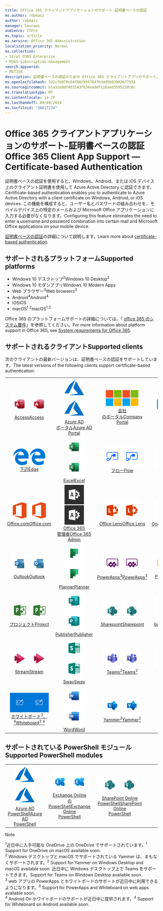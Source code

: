 ```yaml
---
title: Office 365 クライアントアプリケーションのサポート-証明書ベースの認証
ms.author: robmazz
author: robmazz
manager: laurawi
audience: ITPro
ms.topic: article
ms.service: Office 365 Administration
localization_priority: Normal
ms.collection:
- Strat_O365_Enterprise
- M365-subscription-management
search.appverid:
- MET150
description: 証明書ベースの認証のための Office 365 クライアントアプリのサポート。
ms.openlocfilehash: 532cfb970c64f002955764fb3ad5b93902677554
ms.sourcegitcommit: b1a32e8df403143fb34eaddf116aed3595228c8c
ms.translationtype: MT
ms.contentlocale: ja-JP
ms.lasthandoff: 09/09/2019
ms.locfileid: "36817274"
---
```

# <a name="office-365-client-app-support--certificate-based-authentication"></a><span data-ttu-id="a95a5-103">Office 365 クライアントアプリケーションのサポート-証明書ベースの認証</span><span class="sxs-lookup"><span data-stu-id="a95a5-103">Office 365 Client App Support — Certificate-based Authentication</span></span>

<span data-ttu-id="a95a5-104">証明書ベースの認証を使用すると、Windows、Android、または iOS デバイス上のクライアント証明書を使用して Azure Active Directory に認証できます。</span><span class="sxs-lookup"><span data-stu-id="a95a5-104">Certificate-based authentication enables you to authenticate to Azure Active Directory with a client certificate on Windows, Android, or iOS devices.</span></span> <span data-ttu-id="a95a5-105">この機能を構成すると、ユーザー名とパスワードの組み合わせを、モバイルデバイス上の特定のメールおよび Microsoft Office アプリケーションに入力する必要がなくなります。</span><span class="sxs-lookup"><span data-stu-id="a95a5-105">Configuring this feature eliminates the need to enter a username and password combination into certain mail and Microsoft Office applications on your mobile device.</span></span>

<span data-ttu-id="a95a5-106">[証明書ベースの認証](https://docs.microsoft.com/azure/active-directory/authentication/active-directory-certificate-based-authentication-get-started)の詳細について説明します。</span><span class="sxs-lookup"><span data-stu-id="a95a5-106">Learn more about [certificate-based authentication](https://docs.microsoft.com/azure/active-directory/authentication/active-directory-certificate-based-authentication-get-started).</span></span>

## <a name="supported-platforms"></a><span data-ttu-id="a95a5-107">サポートされるプラットフォーム</span><span class="sxs-lookup"><span data-stu-id="a95a5-107">Supported platforms</span></span>

 - <span data-ttu-id="a95a5-108">Windows 10 デスクトップ<sup>2</sup></span><span class="sxs-lookup"><span data-stu-id="a95a5-108">Windows 10 Desktop<sup>2</sup></span></span>
 - <span data-ttu-id="a95a5-109">Windows 10 モダンアプリ</span><span class="sxs-lookup"><span data-stu-id="a95a5-109">Windows 10 Modern Apps</span></span>
 - <span data-ttu-id="a95a5-110">Web ブラウザー<sup>3</sup></span><span class="sxs-lookup"><span data-stu-id="a95a5-110">Web browsers<sup>3</sup></span></span>
 - <span data-ttu-id="a95a5-111">Android<sup>4</sup></span><span class="sxs-lookup"><span data-stu-id="a95a5-111">Android<sup>4</sup></span></span>
 - <span data-ttu-id="a95a5-112">iOS</span><span class="sxs-lookup"><span data-stu-id="a95a5-112">iOS</span></span>
 - <span data-ttu-id="a95a5-113">macOS<sup>1</sup> <sup>2</sup></span><span class="sxs-lookup"><span data-stu-id="a95a5-113">macOS<sup>1</sup> <sup>2</sup></span></span>

<span data-ttu-id="a95a5-114">Office 365 のプラットフォームサポートの詳細については、「 [office 365 のシステム要件](https://products.office.com/office-system-requirements)」を参照してください。</span><span class="sxs-lookup"><span data-stu-id="a95a5-114">For more information about platform support in Office 365, see [System requirements for Office 365](https://products.office.com/office-system-requirements).</span></span>

## <a name="supported-clients"></a><span data-ttu-id="a95a5-115">サポートされるクライアント</span><span class="sxs-lookup"><span data-stu-id="a95a5-115">Supported clients</span></span>

<span data-ttu-id="a95a5-116">次のクライアントの最新バージョンは、証明書ベースの認証をサポートしています。</span><span class="sxs-lookup"><span data-stu-id="a95a5-116">The latest versions of the following clients support certificate-based authentication:</span></span>

| | | | | | |
|:---:|:---:|:---:|:---:|:---:|:---:|
| <span data-ttu-id="a95a5-117">![アクセスアイコン](media/o365-access-64x64.png)</span><span class="sxs-lookup"><span data-stu-id="a95a5-117">![Access icon](media/o365-access-64x64.png)</span></span> <br> [<span data-ttu-id="a95a5-118">Access</span><span class="sxs-lookup"><span data-stu-id="a95a5-118">Access</span></span>](https://products.office.com/access) | <span data-ttu-id="a95a5-119">![Azure アイコン](media/o365-azure-64x64.png)</span><span class="sxs-lookup"><span data-stu-id="a95a5-119">![Azure icon](media/o365-azure-64x64.png)</span></span> <br> [<span data-ttu-id="a95a5-120">Azure AD <br>ポータル</span><span class="sxs-lookup"><span data-stu-id="a95a5-120">Azure AD <br> Portal </span></span>](https://azure.microsoft.com/features/azure-portal/) | <span data-ttu-id="a95a5-121">![会社のポータルのアイコン](media/o365-microsoft-64x64.png)</span><span class="sxs-lookup"><span data-stu-id="a95a5-121">![Company portal icon](media/o365-microsoft-64x64.png)</span></span> <br> [<span data-ttu-id="a95a5-122">会社<br>のポータル</span><span class="sxs-lookup"><span data-stu-id="a95a5-122">Company <br> Portal </span></span>](https://docs.microsoft.com/intune-user-help/sign-in-to-the-company-portal) | <span data-ttu-id="a95a5-123">![Delve アイコン](media/o365-delve-64x64.png)</span><span class="sxs-lookup"><span data-stu-id="a95a5-123">![Delve icon](media/o365-delve-64x64.png)</span></span> <br> [<span data-ttu-id="a95a5-124">Delve</span><span class="sxs-lookup"><span data-stu-id="a95a5-124">Delve</span></span>](https://products.office.com/business/intelligent-search) | <span data-ttu-id="a95a5-125">![Dynamics 365 アイコン](media/o365-dynamics365-64x64.png)</span><span class="sxs-lookup"><span data-stu-id="a95a5-125">![Dynamics 365 icon](media/o365-dynamics365-64x64.png)</span></span> <br> [<span data-ttu-id="a95a5-126">Dynamics 365</span><span class="sxs-lookup"><span data-stu-id="a95a5-126">Dynamics 365</span></span>](https://dynamics.microsoft.com) 
| <span data-ttu-id="a95a5-127">![エッジアイコン](media/o365-edge-64x64.png)</span><span class="sxs-lookup"><span data-stu-id="a95a5-127">![Edge icon](media/o365-edge-64x64.png)</span></span> <br> [<span data-ttu-id="a95a5-128">下辺</span><span class="sxs-lookup"><span data-stu-id="a95a5-128">Edge</span></span>](https://www.microsoft.com/windows/microsoft-edge) | <span data-ttu-id="a95a5-129">![[Excel] アイコン](media/o365-excel-64x64.png)</span><span class="sxs-lookup"><span data-stu-id="a95a5-129">![Excel icon](media/o365-excel-64x64.png)</span></span> <br> [<span data-ttu-id="a95a5-130">Excel</span><span class="sxs-lookup"><span data-stu-id="a95a5-130">Excel</span></span>](https://products.office.com/excel) | <span data-ttu-id="a95a5-131">![フローアイコン](media/o365-flow-64x64.png)</span><span class="sxs-lookup"><span data-stu-id="a95a5-131">![Flow icon](media/o365-flow-64x64.png)</span></span> <br> [<span data-ttu-id="a95a5-132">フロー</span><span class="sxs-lookup"><span data-stu-id="a95a5-132">Flow</span></span>](https://flow.microsoft.com) | <span data-ttu-id="a95a5-133">![フォームアイコン](media/o365-forms-64x64.png)</span><span class="sxs-lookup"><span data-stu-id="a95a5-133">![Forms icon](media/o365-forms-64x64.png)</span></span> <br> [<span data-ttu-id="a95a5-134">Forms</span><span class="sxs-lookup"><span data-stu-id="a95a5-134">Forms</span></span>](https://flow.microsoft.com/connectors/shared_microsoftforms/microsoft-forms/) | <span data-ttu-id="a95a5-135">![Kaizala アイコン](media/o365-kaizala-64x64.png)</span><span class="sxs-lookup"><span data-stu-id="a95a5-135">![Kaizala icon](media/o365-kaizala-64x64.png)</span></span> <br> [<span data-ttu-id="a95a5-136">Kaizala</span><span class="sxs-lookup"><span data-stu-id="a95a5-136">Kaizala</span></span>](https://products.office.com/en/business/microsoft-kaizala) 
| <span data-ttu-id="a95a5-137">![Office.com アイコン](media/o365-office-64x64.png)</span><span class="sxs-lookup"><span data-stu-id="a95a5-137">![Office.com icon](media/o365-office-64x64.png)</span></span> <br> [<span data-ttu-id="a95a5-138">Office.com</span><span class="sxs-lookup"><span data-stu-id="a95a5-138">Office.com</span></span>](https://www.office.com/) | <span data-ttu-id="a95a5-139">![Office 365 管理者アイコン](media/o365-o365admin-64x64.png)</span><span class="sxs-lookup"><span data-stu-id="a95a5-139">![Office 365 Admin icon](media/o365-o365admin-64x64.png)</span></span> <br> [<span data-ttu-id="a95a5-140">Office 365 <br>管理者</span><span class="sxs-lookup"><span data-stu-id="a95a5-140">Office 365 <br> Admin</span></span>](https://products.office.com/business/manage-office-365-admin-app) | <span data-ttu-id="a95a5-141">![レンズアイコン](media/o365-lens-64x64.png)</span><span class="sxs-lookup"><span data-stu-id="a95a5-141">![Lens icon](media/o365-lens-64x64.png)</span></span> <br> [<span data-ttu-id="a95a5-142">Office Lens</span><span class="sxs-lookup"><span data-stu-id="a95a5-142">Office Lens</span></span>](https://www.microsoft.com/p/office-lens/9wzdncrfj3t8?activetab=pivot%3Aoverviewtab) | <span data-ttu-id="a95a5-143">![OneDrive for Business アイコン](media/o365-OneDrive-64x64.png)</span><span class="sxs-lookup"><span data-stu-id="a95a5-143">![OneDrive for Business icon](media/o365-OneDrive-64x64.png)</span></span> <br> [<span data-ttu-id="a95a5-144">OneDrive<sup>1</sup></span><span class="sxs-lookup"><span data-stu-id="a95a5-144">OneDrive<sup>1</sup></span></span>](https://products.office.com/onedrive-for-business/online-cloud-storage) |  <span data-ttu-id="a95a5-145">![OneNote アイコン](media/o365-OneNote-64x64.png)</span><span class="sxs-lookup"><span data-stu-id="a95a5-145">![OneNote icon](media/o365-OneNote-64x64.png)</span></span> <br> [<span data-ttu-id="a95a5-146">OneNote</span><span class="sxs-lookup"><span data-stu-id="a95a5-146">OneNote</span></span>](https://products.office.com/onenote) 
| <span data-ttu-id="a95a5-147">![Outlook アイコン](media/o365-outlook-64x64.png)</span><span class="sxs-lookup"><span data-stu-id="a95a5-147">![Outlook icon](media/o365-outlook-64x64.png)</span></span> <br> [<span data-ttu-id="a95a5-148">Outlook</span><span class="sxs-lookup"><span data-stu-id="a95a5-148">Outlook</span></span>](https://products.office.com/outlook) | <span data-ttu-id="a95a5-149">![Planner アイコン](media/o365-planner-64x64.png)</span><span class="sxs-lookup"><span data-stu-id="a95a5-149">![Planner icon](media/o365-planner-64x64.png)</span></span> <br> [<span data-ttu-id="a95a5-150">Planner</span><span class="sxs-lookup"><span data-stu-id="a95a5-150">Planner</span></span>](https://products.office.com/business/task-management-software) | <span data-ttu-id="a95a5-151">![PowerApps アイコン](media/o365-powerapps-64x64.png)</span><span class="sxs-lookup"><span data-stu-id="a95a5-151">![PowerApps icon](media/o365-powerapps-64x64.png)</span></span> <br> [<span data-ttu-id="a95a5-152">PowerApps<sup>3</sup></span><span class="sxs-lookup"><span data-stu-id="a95a5-152">PowerApps<sup>3</sup></span></span>](https://powerapps.microsoft.com) | <span data-ttu-id="a95a5-153">![PowerBI アイコン](media/o365-powerbi-64x64.png)</span><span class="sxs-lookup"><span data-stu-id="a95a5-153">![PowerBI icon](media/o365-powerbi-64x64.png)</span></span> <br> [<span data-ttu-id="a95a5-154">Power BI</span><span class="sxs-lookup"><span data-stu-id="a95a5-154">Power BI</span></span>](https://powerbi.microsoft.com)| <span data-ttu-id="a95a5-155">![[PowerPoint] アイコン](media/o365-powerpoint-64x64.png)</span><span class="sxs-lookup"><span data-stu-id="a95a5-155">![PowerPoint icon](media/o365-powerpoint-64x64.png)</span></span> <br> [<span data-ttu-id="a95a5-156">PowerPoint</span><span class="sxs-lookup"><span data-stu-id="a95a5-156">PowerPoint</span></span>](https://products.office.com/powerpoint) 
| <span data-ttu-id="a95a5-157">![プロジェクトアイコン](media/o365-project-64x64.png)</span><span class="sxs-lookup"><span data-stu-id="a95a5-157">![Project icon](media/o365-project-64x64.png)</span></span> <br> [<span data-ttu-id="a95a5-158">プロジェクト</span><span class="sxs-lookup"><span data-stu-id="a95a5-158">Project</span></span>](https://products.office.com/project) | <span data-ttu-id="a95a5-159">![Publisher のアイコン](media/o365-publisher-64x64.png)</span><span class="sxs-lookup"><span data-stu-id="a95a5-159">![Publisher icon](media/o365-publisher-64x64.png)</span></span> <br> [<span data-ttu-id="a95a5-160">Publisher</span><span class="sxs-lookup"><span data-stu-id="a95a5-160">Publisher</span></span>](https://products.office.com/publisher) | <span data-ttu-id="a95a5-161">![SharePoint アイコン](media/o365-sharepoint-64x64.png)</span><span class="sxs-lookup"><span data-stu-id="a95a5-161">![SharePoint icon](media/o365-sharepoint-64x64.png)</span></span> <br> [<span data-ttu-id="a95a5-162">Sharepoint</span><span class="sxs-lookup"><span data-stu-id="a95a5-162">Sharepoint</span></span>](https://products.office.com/sharepoint) | <span data-ttu-id="a95a5-163">![Skype for Business アイコン](media/o365-skypeforbusiness-64x64.png)</span><span class="sxs-lookup"><span data-stu-id="a95a5-163">![Skype for Business icon](media/o365-skypeforbusiness-64x64.png)</span></span> <br> [<span data-ttu-id="a95a5-164">Skype for <br> business</span><span class="sxs-lookup"><span data-stu-id="a95a5-164">Skype for <br> Business</span></span>](https://www.skype.com/business/) | <span data-ttu-id="a95a5-165">![付箋アイコン](media/o365-stickynotes-64x64.png)</span><span class="sxs-lookup"><span data-stu-id="a95a5-165">![Sticky Notes icon](media/o365-stickynotes-64x64.png)</span></span> <br> [<span data-ttu-id="a95a5-166">付箋</span><span class="sxs-lookup"><span data-stu-id="a95a5-166">Sticky Notes</span></span>](https://www.microsoft.com/p/microsoft-sticky-notes/9nblggh4qghw) 
| <span data-ttu-id="a95a5-167">![ストリームアイコン](media/o365-stream-64x64.png)</span><span class="sxs-lookup"><span data-stu-id="a95a5-167">![Stream icon](media/o365-stream-64x64.png)</span></span> <br> [<span data-ttu-id="a95a5-168">Stream</span><span class="sxs-lookup"><span data-stu-id="a95a5-168">Stream</span></span>](https://stream.microsoft.com) | <span data-ttu-id="a95a5-169">![Sway アイコン](media/o365-sway-64x64.png)</span><span class="sxs-lookup"><span data-stu-id="a95a5-169">![Sway icon](media/o365-sway-64x64.png)</span></span> <br> [<span data-ttu-id="a95a5-170">Sway</span><span class="sxs-lookup"><span data-stu-id="a95a5-170">Sway</span></span>](https://sway.com) | <span data-ttu-id="a95a5-171">![Teams アイコン](media/o365-teams-64x64.png)</span><span class="sxs-lookup"><span data-stu-id="a95a5-171">![Teams icon](media/o365-teams-64x64.png)</span></span> <br> [<span data-ttu-id="a95a5-172">Teams<sup>2</sup></span><span class="sxs-lookup"><span data-stu-id="a95a5-172">Teams<sup>2</sup></span></span>](https://products.office.com/microsoft-teams/group-chat-software) | <span data-ttu-id="a95a5-173">![To Do アイコン](media/o365-todo-64x64.png)</span><span class="sxs-lookup"><span data-stu-id="a95a5-173">![To Do icon](media/o365-todo-64x64.png)</span></span> <br> [<span data-ttu-id="a95a5-174">作業</span><span class="sxs-lookup"><span data-stu-id="a95a5-174">To Do</span></span>](https://todo.microsoft.com) | <span data-ttu-id="a95a5-175">![Visio アイコン](media/o365-visio-64x64.png)</span><span class="sxs-lookup"><span data-stu-id="a95a5-175">![Visio icon](media/o365-visio-64x64.png)</span></span> <br> [<span data-ttu-id="a95a5-176">Visio</span><span class="sxs-lookup"><span data-stu-id="a95a5-176">Visio</span></span>](https://products.office.com/visio/flowchart-software) 
| <span data-ttu-id="a95a5-177">![ホワイトボードアイコン](media/o365-whiteboard-64x64.png)</span><span class="sxs-lookup"><span data-stu-id="a95a5-177">![Whiteboard icon](media/o365-whiteboard-64x64.png)</span></span> <br> [<span data-ttu-id="a95a5-178">ホワイトボード<sup>3</sup>、<sup>4</sup></span><span class="sxs-lookup"><span data-stu-id="a95a5-178">Whiteboard<sup>3</sup>,<sup>4</sup></span></span>](https://whiteboard.microsoft.com/) | <span data-ttu-id="a95a5-179">![[Word] アイコン](media/o365-word-64x64.png)</span><span class="sxs-lookup"><span data-stu-id="a95a5-179">![Word icon](media/o365-word-64x64.png)</span></span> <br> [<span data-ttu-id="a95a5-180">Word</span><span class="sxs-lookup"><span data-stu-id="a95a5-180">Word</span></span>](https://products.office.com/word) | <span data-ttu-id="a95a5-181">![Yammer アイコン](media/o365-yammer-64x64.png)</span><span class="sxs-lookup"><span data-stu-id="a95a5-181">![Yammer icon](media/o365-yammer-64x64.png)</span></span> <br> [<span data-ttu-id="a95a5-182">Yammer<sup>2</sup></span><span class="sxs-lookup"><span data-stu-id="a95a5-182">Yammer<sup>2</sup></span></span>](https://products.office.com/yammer/yammer-overview) |

## <a name="supported-powershell-modules"></a><span data-ttu-id="a95a5-183">サポートされている PowerShell モジュール</span><span class="sxs-lookup"><span data-stu-id="a95a5-183">Supported PowerShell modules</span></span>

| | | | | | |
|:---:|:---:|:---:|:---:|:---:|:---:|
| <span data-ttu-id="a95a5-184">![Azure アイコン](media/o365-azure-64x64.png)</span><span class="sxs-lookup"><span data-stu-id="a95a5-184">![Azure icon](media/o365-azure-64x64.png)</span></span> <br> [<span data-ttu-id="a95a5-185">Azure AD <br> PowerShell</span><span class="sxs-lookup"><span data-stu-id="a95a5-185">Azure AD <br> PowerShell</span></span>](https://docs.microsoft.com/powershell/azure/active-directory/overview?view=azureadps-2.0) | <span data-ttu-id="a95a5-186">![Exchange アイコン](media/o365-exchange-64x64.png)</span><span class="sxs-lookup"><span data-stu-id="a95a5-186">![Exchange icon](media/o365-exchange-64x64.png)</span></span> <br> [<span data-ttu-id="a95a5-187">Exchange Online <br>の PowerShell</span><span class="sxs-lookup"><span data-stu-id="a95a5-187">Exchange Online <br> PowerShell</span></span>](https://docs.microsoft.com/powershell/exchange/exchange-online/exchange-online-powershell?view=exchange-ps) | <span data-ttu-id="a95a5-188">![SharePoint アイコン](media/o365-sharepoint-64x64.png)</span><span class="sxs-lookup"><span data-stu-id="a95a5-188">![SharePoint icon](media/o365-sharepoint-64x64.png)</span></span> <br> [<span data-ttu-id="a95a5-189">SharePoint Online <br> PowerShell</span><span class="sxs-lookup"><span data-stu-id="a95a5-189">SharePoint Online <br> PowerShell</span></span>](https://docs.microsoft.com/sharepoint/manage-team-and-communication-sites-in-powershell)

> [!NOTE]
> <span data-ttu-id="a95a5-190"><sup>1</sup>近日中に入手可能な OneDrive 上の OneDrive でサポートされています。</span><span class="sxs-lookup"><span data-stu-id="a95a5-190"><sup>1</sup> Support for OneDrive on macOS available soon.</span></span> <br>
> <span data-ttu-id="a95a5-191"><sup>2</sup> Windows デスクトップと macOS でサポートされている Yammer は、まもなくサポートされます。</span><span class="sxs-lookup"><span data-stu-id="a95a5-191"><sup>2</sup> Support for Yammer on Windows Desktop and macOS available soon.</span></span> <span data-ttu-id="a95a5-192">近日中に Windows デスクトップ上で Teams をサポートできます。</span><span class="sxs-lookup"><span data-stu-id="a95a5-192">Support for Teams on Windows Desktop available soon.</span></span><br>
> <span data-ttu-id="a95a5-193"><sup>3</sup> web アプリの PowerApps とホワイトボードのサポートが近日中に利用できるようになります。</span><span class="sxs-lookup"><span data-stu-id="a95a5-193"><sup>3</sup> Support for PowerApps and Whiteboard on web apps available soon.</span></span> <br>
> <span data-ttu-id="a95a5-194"><sup>4</sup> Android On ホワイトボードのサポートが近日中に提供されます。</span><span class="sxs-lookup"><span data-stu-id="a95a5-194"><sup>4</sup> Support for Whiteboard on Android available soon.</span></span>
